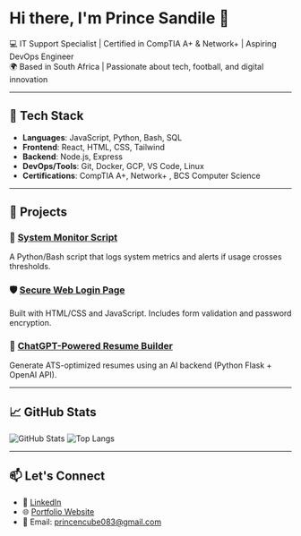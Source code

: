 
# Hi there, I'm Prince Sandile 👋

💻 IT Support Specialist | Certified in CompTIA A+ & Network+ | Aspiring DevOps Engineer  
🌍 Based in South Africa | Passionate about tech, football, and digital innovation

---

## 🔧 Tech Stack
- **Languages**: JavaScript, Python, Bash, SQL
- **Frontend**: React, HTML, CSS, Tailwind
- **Backend**: Node.js, Express
- **DevOps/Tools**: Git, Docker, GCP, VS Code, Linux
- **Certifications**: CompTIA A+, Network+ , BCS Computer Science

---

## 📂 Projects

### 🚀 [System Monitor Script](https://github.com/your-username/system-monitor)
A Python/Bash script that logs system metrics and alerts if usage crosses thresholds.

### 🛡️ [Secure Web Login Page](https://github.com/your-username/secure-login)
Built with HTML/CSS and JavaScript. Includes form validation and password encryption.

### 🧠 [ChatGPT-Powered Resume Builder](https://github.com/your-username/resume-builder)
Generate ATS-optimized resumes using an AI backend (Python Flask + OpenAI API).

---

## 📈 GitHub Stats

![GitHub Stats](https://github-readme-stats.vercel.app/api?username=your-username&show_icons=true&theme=radical)
![Top Langs](https://github-readme-stats.vercel.app/api/top-langs/?username=your-username&layout=compact&theme=radical)

---

## 📫 Let's Connect

- 💼 [LinkedIn](https://linkedin.com/in/princesandilencube)
- 🌐 [Portfolio Website](https://yourwebsite.com)
- 📧 Email: princencube083@gmail.com
<!--
**1. System Resource Monitor (Python + Bash)

Description: A cross-platform system monitor script that logs CPU, memory, and disk usage. Sends alerts when thresholds are crossed.

Tech: Python, Bash, Cron (Linux), Task Scheduler (Windows)

Features:

Logs usage to a file

Email or terminal alert if CPU > 80% or RAM > 75%** is a ✨ _special_ ✨ repository because its `README.md` (this file) appears on your GitHub profile.

Here are some ideas to get you started:

- import psutil
import datetime

cpu = psutil.cpu_percent()
memory = psutil.virtual_memory().percent
disk = psutil.disk_usage('/').percent
now = datetime.datetime.now().strftime("%Y-%m-%d %H:%M:%S")

log = f"{now} | CPU: {cpu}% | Memory: {memory}% | Disk: {disk}%\n"

with open("system_log.txt", "a") as f:
    f.write(log)

if cpu > 80 or memory > 75:
    print("⚠️ Resource usage high!")
    2. Simple Helpdesk Ticketing Web App (HTML + JS + Firebase)

Description: A lightweight helpdesk system where users can submit issues and support can update ticket statuses.

Tech: HTML, JavaScript, Firebase (Firestore for database)

Features:

Add/View/Delete tickets

Realtime database sync

Status updates (Pending, In Progress, Resolved)
Basic Website Uptime Monitor (Node.js + Express)

Description: Monitor any website's availability by pinging it every minute and logging downtime.

Tech: Node.js, Express, Axios, Node-cron

Features:

Add/remove websites to monitor

Logs uptime/downtime to a file

Simple JSON API
const axios = require("axios");
const fs = require("fs");
const cron = require("node-cron");

const sites = ["https://google.com", "https://yourdomain.com"];

cron.schedule("* * * * *", () => {
  sites.forEach(async (site) => {
    try {
      await axios.get(site);
      log(site, "UP");
    } catch {
      log(site, "DOWN");
    }
  });
});

function log(site, status) {
  const entry = `${new Date().toISOString()} | ${site} is ${status}\n`;
  fs.appendFileSync("uptime_log.txt", entry);
}
